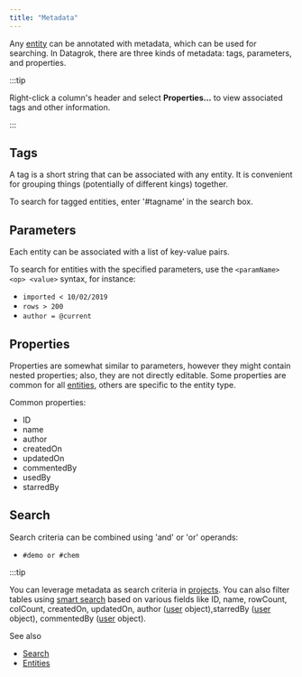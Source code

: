 ```yaml
---
title: "Metadata"
---
```


Any [entity](../datagrok/objects.md) can be annotated with metadata, which can be used for searching. In Datagrok, there
are three kinds of metadata: tags, parameters, and properties.

:::tip

Right-click a column's header and select **Properties...** to view associated tags and other information.

:::

## Tags

A tag is a short string that can be associated with any entity. It is convenient for grouping things
(potentially of different kings) together.

To search for tagged entities, enter '#tagname' in the search box.

## Parameters

Each entity can be associated with a list of key-value pairs.

To search for entities with the specified parameters, use the `<paramName> <op> <value>` syntax, for instance:

* `imported < 10/02/2019`
* `rows > 200`
* `author = @current`

## Properties

Properties are somewhat similar to parameters, however they might contain nested properties; also, they are not directly
editable. Some properties are common for all [entities](../datagrok/objects.md), others are specific to the entity type.

Common properties:

* ID
* name
* author
* createdOn
* updatedOn
* commentedBy
* usedBy
* starredBy

## Search

Search criteria can be combined using 'and' or 'or' operands:

* `#demo or #chem`

:::tip

You can leverage metadata as search criteria in [projects](../datagrok/project.md). You can also filter tables using [smart search](../datagrok/smart-search.md) based on various fields like ID, name, rowCount, colCount, createdOn, updatedOn, author ([user](../govern/user.md) object),starredBy ([user](../govern/user.md) object), commentedBy ([user](../govern/user.md) object).


See also

* [Search](../datagrok/smart-search.md)
* [Entities](../datagrok/objects.md)
